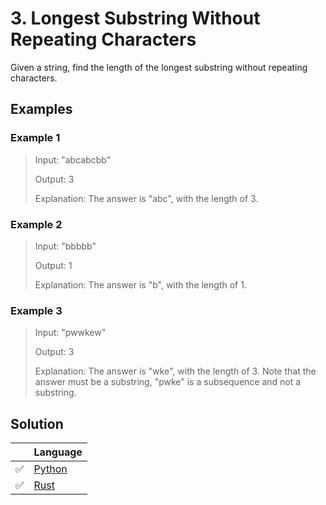 # 3. Longest Substring Without Repeating Characters

Given a string, find the length of the longest substring without repeating characters.

## Examples

### Example 1

> Input: "abcabcbb"
>
> Output: 3 
> 
> Explanation: The answer is "abc", with the length of 3. 

### Example 2

> Input: "bbbbb"
>
> Output: 1
>
> Explanation: The answer is "b", with the length of 1.

### Example 3

> Input: "pwwkew"
>
> Output: 3
>
> Explanation: The answer is "wke", with the length of 3. 
>             Note that the answer must be a substring, "pwke" is a subsequence and not a substring.

## Solution

|     | Language |
| --- | -------- |
|  ✅ | [Python](https://github.com/andrewleverette/leetcode_problems/blob/master/longest_substring_without_repeating_characters/python/solution.py)|
|  ✅ | [Rust](https://github.com/andrewleverette/leetcode_problems/blob/master/longest_substring_without_repeating_characters/rust/solution/src/lib.rs) |